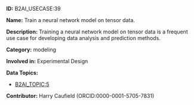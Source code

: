 **ID:** B2AI_USECASE:39

**Name:** Train a neural network model on tensor data.

**Description:** Training a neural network model on tensor data is a frequent use case for developing data analysis and prediction methods.

**Category:** modeling

**Involved in:** Experimental Design

**Data Topics:**

- [B2AI_TOPIC:5](../topics/Data.markdown)

**Contributor:** Harry Caufield
 (ORCID:0000-0001-5705-7831)

